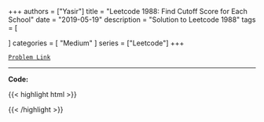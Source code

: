 
+++
authors = ["Yasir"]
title = "Leetcode 1988: Find Cutoff Score for Each School"
date = "2019-05-19"
description = "Solution to Leetcode 1988"
tags = [
    
]
categories = [
    "Medium"
]
series = ["Leetcode"]
+++



[`Problem Link`](https://leetcode.com/problems/find-cutoff-score-for-each-school/description/)

---

**Code:**

{{< highlight html >}}

{{< /highlight >}}

